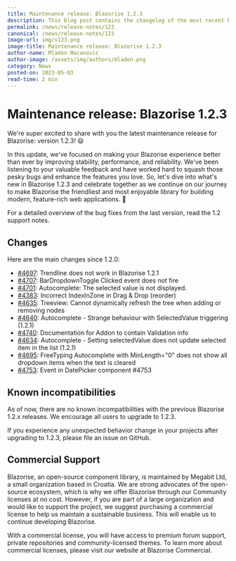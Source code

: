 ```yaml
---
title: Maintenance release: Blazorise 1.2.3
description: This blog post contains the changelog of the most recent bug fixes included in the Blazorise v1.2.3 release.
permalink: /news/release-notes/123
canonical: /news/release-notes/123
image-url: img/v123.png
image-title: Maintenance release: Blazorise 1.2.3
author-name: Mladen Macanović
author-image: /assets/img/authors/mladen.png
category: News
posted-on: 2023-05-03
read-time: 2 min
---
```


# Maintenance release: Blazorise 1.2.3

We're super excited to share with you the latest maintenance release for Blazorise: version 1.2.3! 😃

In this update, we've focused on making your Blazorise experience better than ever by improving stability, performance, and reliability. We've been listening to your valuable feedback and have worked hard to squash those pesky bugs and enhance the features you love. So, let's dive into what's new in Blazorise 1.2.3 and celebrate together as we continue on our journey to make Blazorise the friendliest and most enjoyable library for building modern, feature-rich web applications. 🚀

For a detailed overview of the bug fixes from the last version, read the 1.2 support notes.

## Changes

Here are the main changes since 1.2.0:

- [#4697](https://github.com/Megabit/Blazorise/issues/4697): Trendline does not work in Blazorise 1.2.1
- [#4707](https://github.com/Megabit/Blazorise/issues/4707): BarDropdownToggle Clicked event does not fire
- [#4701](https://github.com/Megabit/Blazorise/issues/4701): Autocomplete: The selected value is not displayed.
- [#4383](https://github.com/Megabit/Blazorise/issues/4383): Incorrect IndexInZone in Drag & Drop (reorder)
- [#4635](https://github.com/Megabit/Blazorise/issues/4635): Treeview: Cannot dynamically refresh the tree when adding or removing nodes
- [#4640](https://github.com/Megabit/Blazorise/issues/4640): Autocomplete - Strange behaviour with SelectedValue triggering (1.2.1)
- [#4740](https://github.com/Megabit/Blazorise/issues/4740): Documentation for Addon to contain Validation info
- [#4634](https://github.com/Megabit/Blazorise/issues/4634): Autocomplete - Setting selectedValue does not update selected item in the list (1.2.1)
- [#4695](https://github.com/Megabit/Blazorise/issues/4695): FreeTyping Autocomplete with MinLength="0" does not show all dropdown items when the text is cleared
- [#4753](https://github.com/Megabit/Blazorise/issues/): Event in DatePicker component #4753

## Known incompatibilities

As of now, there are no known incompatibilities with the previous Blazorise 1.2.x releases. We encourage all users to upgrade to 1.2.3.

If you experience any unexpected behavior change in your projects after upgrading to 1.2.3, please file an issue on GitHub.

## Commercial Support

Blazorise, an open-source component library, is maintained by Megabit Ltd, a small organization based in Croatia. We are strong advocates of the open-source ecosystem, which is why we offer Blazorise through our Community licenses at no cost. However, if you are part of a large organization and would like to support the project, we suggest purchasing a commercial license to help us maintain a sustainable business. This will enable us to continue developing Blazorise.

With a commercial license, you will have access to premium forum support, private repositories and community-licensed themes. To learn more about commercial licenses, please visit our website at Blazorise Commercial.
